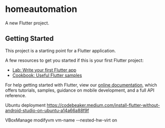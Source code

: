 # homeautomation

A new Flutter project.

## Getting Started

This project is a starting point for a Flutter application.

A few resources to get you started if this is your first Flutter project:

- [Lab: Write your first Flutter app](https://flutter.dev/docs/get-started/codelab)
- [Cookbook: Useful Flutter samples](https://flutter.dev/docs/cookbook)

For help getting started with Flutter, view our
[online documentation](https://flutter.dev/docs), which offers tutorials,
samples, guidance on mobile development, and a full API reference.

Ubuntu deployment
https://codebeaker.medium.com/install-flutter-without-android-studio-on-ubuntu-a14a66a88f9f

VBoxManage modifyvm vm-name --nested-hw-virt on
